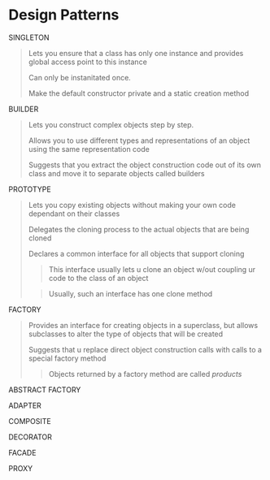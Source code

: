 # Design Patterns
SINGLETON
>Lets you ensure that a class has only one instance and provides global access point to this instance
>
> Can only be instanitated once.
> 
> Make the default constructor private and a static creation method

BUILDER
>Lets you construct complex objects step by step.
> 
> Allows you to use different types and representations of an object using the same representation code
> 
> Suggests that you extract the object construction code out of its own class and move it to separate objects called builders


PROTOTYPE
>Lets you copy existing objects without making your own code dependant on their classes
> 
> Delegates the cloning process to the actual objects that are being cloned
> 
> Declares a common interface for all objects that support cloning
> >This interface usually lets u clone an object w/out coupling ur code to the class of an object
> 
> >Usually, such an interface has one clone method


FACTORY
>Provides an interface for creating objects in a superclass, but allows subclasses to alter the type of objects that will be created
>
> Suggests that u replace direct object construction calls with calls to a special factory method
> >Objects returned by a factory method are called *products*

ABSTRACT FACTORY
>


ADAPTER
>


COMPOSITE
>


DECORATOR
>


FACADE
>


PROXY
>
